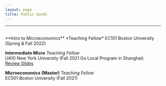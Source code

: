 ```yaml
---
layout: page
title: Public Goods
---
```


___

<br>
**Intro to Microeconomics** *Teaching Fellow*  
EC101 Boston University (Spring & Fall 2022)

**Intermediate Micro** *Teaching Fellow* <br>
UA10 New York University (Fall 2021 Go Local Program in Shanghai) <br>
[Review Slides](https://www.dropbox.com/s/1x04v0bm2dqeh1v/Intermediate_Micro_review_UA10.pdf?dl=0)

**Microeconomics (Master)** *Teaching Fellow* <br>
EC501 Boston University (Fall 2021)
